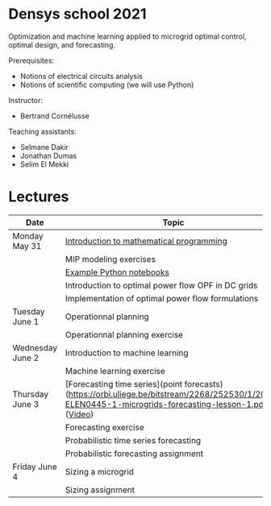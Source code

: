 # Densys school 2021

Optimization and machine learning applied to microgrid optimal control, optimal design, and forecasting.

Prerequisites: 
 - Notions of electrical circuits analysis
 - Notions of scientific computing (we will use Python)

Instructor: 
 - Bertrand Cornélusse

Teaching assistants:
 - Selmane Dakir
 - Jonathan Dumas
 - Selim El Mekki

# Lectures 

| Date | Topic |
| --- | --- |
| Monday May 31 | [Introduction to mathematical programming](pdf/intro_math_programming_v2.pdf)  |
|               | MIP modeling exercises |
|               | [Example Python notebooks](notebooks/) |
|               | Introduction to optimal power flow OPF in DC grids |
|               | Implementation of optimal power flow formulations |
| Tuesday June 1 | Operationnal planning  |
|               |Operationnal planning exercise |
| Wednesday June 2 | Introduction to machine learning  |
|               | Machine learning exercise |
| Thursday June 3 | [Forecasting time series](point forecasts)(https://orbi.uliege.be/bitstream/2268/252530/1/2020-ELEN0445-1-microgrids-forecasting-lesson-1.pdf) ([Video](https://www.youtube.com/channel/UCpgd8WMQXcXkMw1KCsXdPhA))   |
|               | Forecasting exercise |
|               | Probabilistic time series forecasting  |
|               | Probabilistic forecasting assignment |
| Friday June 4 | Sizing a microgrid |
|               | Sizing assignment |
